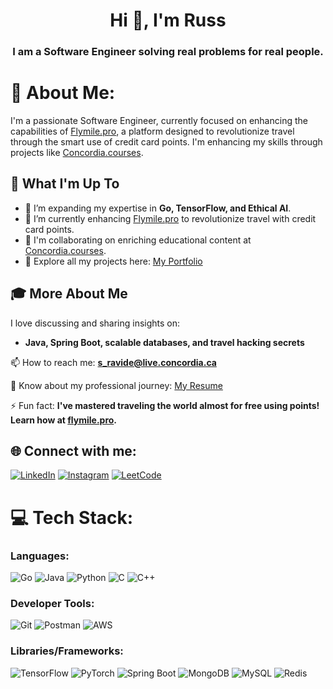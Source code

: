 <h1 align="center">Hi 👋, I'm Russ</h1>
<h3 align="center">I am a Software Engineer solving real problems for real people.</h3>

# 💫 About Me:
I'm a passionate Software Engineer, currently focused on enhancing the capabilities of [Flymile.pro](https://www.flymile.pro/), a platform designed to revolutionize travel through the smart use of credit card points. I'm enhancing my skills through projects like [Concordia.courses](https://concordia.courses/).

## 🚀 What I'm Up To

- 🌱 I’m expanding my expertise in **Go, TensorFlow, and Ethical AI**.
- 🔭 I’m currently enhancing [Flymile.pro](https://www.flymile.pro/) to revolutionize travel with credit card points.
- 👯 I'm collaborating on enriching educational content at [Concordia.courses](https://concordia.courses/).
- 💼 Explore all my projects here: [My Portfolio](https://www.russ-aulakh.com/)

## 🎓 More About Me

I love discussing and sharing insights on:
- **Java, Spring Boot, scalable databases, and travel hacking secrets**

📫 How to reach me: **s_ravide@live.concordia.ca**

📄 Know about my professional journey: [My Resume](https://drive.google.com/file/d/1_uxJTHkpA-r9aTWhLtS1dvWPy-hsFw4i/view?usp=sharing)

⚡ Fun fact: **I've mastered traveling the world almost for free using points! Learn how at [flymile.pro](https://www.flymile.pro/).**


## 🌐 Connect with me:
[![LinkedIn](https://img.shields.io/badge/LinkedIn-%230077B5.svg?logo=linkedin&logoColor=white)](https://www.linkedin.com/in/russ-aulakh/)
[![Instagram](https://img.shields.io/badge/Instagram-E4405F.svg?style=for-the-badge&logo=instagram&logoColor=white)](https://www.instagram.com/russaulakh/)
[![LeetCode](https://img.shields.io/badge/LeetCode-FFA116.svg?style=for-the-badge&logo=leetcode&logoColor=black)](https://leetcode.com/u/russaulakh/)


# 💻 Tech Stack:

### Languages:
![Go](https://img.shields.io/badge/Go-%2300ADD8.svg?style=for-the-badge&logo=go&logoColor=white)
![Java](https://img.shields.io/badge/java-%23ED8B00.svg?style=for-the-badge&logo=java&logoColor=white)
![Python](https://img.shields.io/badge/python-%233776AB.svg?style=for-the-badge&logo=python&logoColor=white)
![C](https://img.shields.io/badge/C-00599C?style=for-the-badge&logo=c&logoColor=white)
![C++](https://img.shields.io/badge/C++-00599C?style=for-the-badge&logo=cplusplus&logoColor=white)

### Developer Tools:
![Git](https://img.shields.io/badge/git-%23F05033.svg?style=for-the-badge&logo=git&logoColor=white)
![Postman](https://img.shields.io/badge/Postman-FF6C37?style=for-the-badge&logo=postman&logoColor=white)
![AWS](https://img.shields.io/badge/AWS-%23232F3E.svg?style=for-the-badge&logo=amazon-aws&logoColor=white)

### Libraries/Frameworks:
![TensorFlow](https://img.shields.io/badge/TensorFlow-%23FF6F00.svg?style=for-the-badge&logo=tensorflow&logoColor=white)
![PyTorch](https://img.shields.io/badge/PyTorch-%23EE4C2C.svg?style=for-the-badge&logo=pytorch&logoColor=white)
![Spring Boot](https://img.shields.io/badge/Spring_Boot-F2F4F9?style=for-the-badge&logo=spring-boot)
![MongoDB](https://img.shields.io/badge/MongoDB-%2347A248.svg?style=for-the-badge&logo=mongodb&logoColor=white)
![MySQL](https://img.shields.io/badge/MySQL-00000F?style=for-the-badge&logo=mysql&logoColor=white)
![Redis](https://img.shields.io/badge/Redis-D82C20?style=for-the-badge&logo=redis&logoColor=white)



